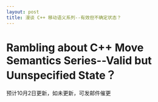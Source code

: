 ```yaml
---
layout: post
title: 漫谈 C++ 移动语义系列--有效但不确定状态？
---
```

# Rambling about C++ Move Semantics Series--Valid but Uunspecified State？

预计10月2日更新，如未更新，可发邮件催更